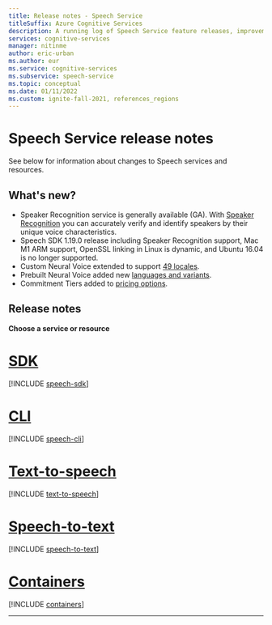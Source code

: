 ```yaml
---
title: Release notes - Speech Service
titleSuffix: Azure Cognitive Services
description: A running log of Speech Service feature releases, improvements, bug fixes, and known issues.
services: cognitive-services
manager: nitinme
author: eric-urban
ms.author: eur
ms.service: cognitive-services
ms.subservice: speech-service
ms.topic: conceptual
ms.date: 01/11/2022
ms.custom: ignite-fall-2021, references_regions
---
```


# Speech Service release notes

See below for information about changes to Speech services and resources.

## What's new?

* Speaker Recognition service is generally available (GA). With [Speaker Recognition](./speaker-recognition-overview.md) you can accurately verify and identify speakers by their unique voice characteristics.
* Speech SDK 1.19.0 release including Speaker Recognition support, Mac M1 ARM support, OpenSSL linking in Linux is dynamic, and Ubuntu 16.04 is no longer supported.
* Custom Neural Voice extended to support [49 locales](./language-support.md#custom-neural-voice).
* Prebuilt Neural Voice added new [languages and variants](./language-support.md#prebuilt-neural-voices).
* Commitment Tiers added to [pricing options](https://azure.microsoft.com/pricing/details/cognitive-services/speech-services/).

## Release notes

**Choose a service or resource**

# [SDK](#tab/speech-sdk)

[!INCLUDE [speech-sdk](./includes/release-notes/release-notes-sdk.md)]

# [CLI](#tab/speech-cli)

[!INCLUDE [speech-cli](./includes/release-notes/release-notes-cli.md)]

# [Text-to-speech](#tab/text-to-speech)

[!INCLUDE [text-to-speech](./includes/release-notes/release-notes-tts.md)]

# [Speech-to-text](#tab/speech-to-text)

[!INCLUDE [speech-to-text](./includes/release-notes/release-notes-stt.md)]

# [Containers](#tab/containers)

[!INCLUDE [containers](./includes/release-notes/release-notes-containers.md)]

***
